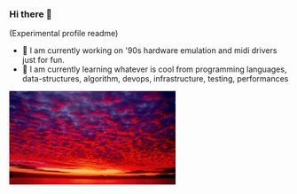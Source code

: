 ### Hi there 👋

(Experimental profile readme)

- 🔭 I am currently working on '90s hardware emulation and midi drivers just for fun.
- 🌱 I am currently learning whatever is cool from programming languages, data-structures, algorithm, devops, infrastructure, testing, performances

![alt text](./BRS.jfif "BlueRedSky")

<!--
**Raffaello/Raffaello** is a ✨ _special_ ✨ repository because its `README.md` (this file) appears on your GitHub profile.

Here are some ideas to get you started:

- 🔭 I’m currently working on ...
- 🌱 I’m currently learning ...
- 👯 I’m looking to collaborate on ...
- 🤔 I’m looking for help with ...
- 💬 Ask me about ...
- 📫 How to reach me: ...
- 😄 Pronouns: ...
- ⚡ Fun fact: ...
-->

